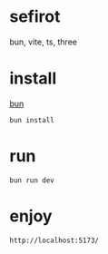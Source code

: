 # sefirot

bun, vite, ts, three

# install

[bun](https://bun.com/)

    bun install

# run

    bun run dev

# enjoy

    http://localhost:5173/
